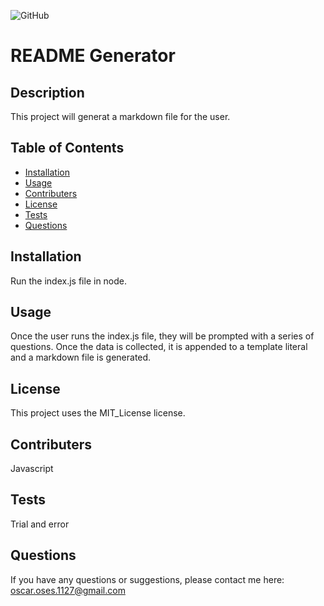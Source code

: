 

  ![GitHub](https://img.shields.io/badge/license-MIT_License-green)
  
# README Generator

## Description
This project will generat a markdown file for the user.

## Table of Contents
* [Installation](##Installation)
* [Usage](##Usage)
* [Contributers](##Contributers)
* [License](##License)
* [Tests](##Tests)
* [Questions](##Questions)

## Installation
Run the index.js file in node.

## Usage
Once the user runs the index.js file, they will be prompted with a series of questions. Once the data is collected, it is appended to a template literal and a markdown file is generated.

## License
This project uses the MIT_License license.

## Contributers
Javascript

## Tests
Trial and error

## Questions
If you have any questions or suggestions, please contact me here:
[oscar.oses.1127@gmail.com](oscar.oses.1127@gmail.com)